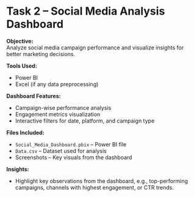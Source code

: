 
# Task 2 – Social Media Analysis Dashboard

**Objective:**  
Analyze social media campaign performance and visualize insights for better marketing decisions.

**Tools Used:**  
- Power BI  
- Excel (if any data preprocessing)  

**Dashboard Features:**  
- Campaign-wise performance analysis  
- Engagement metrics visualization  
- Interactive filters for date, platform, and campaign type  

**Files Included:**  
- `Social_Media_Dashboard.pbix` – Power BI file  
- `Data.csv` – Dataset used for analysis  
- Screenshots – Key visuals from the dashboard  

**Insights:**  
- Highlight key observations from the dashboard, e.g., top-performing campaigns, channels with highest engagement, or CTR trends.
